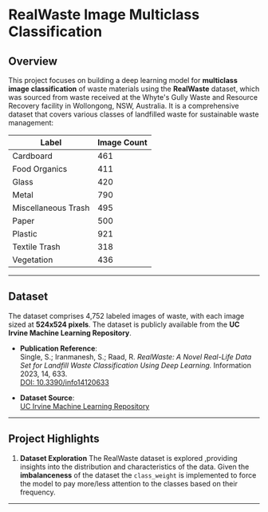 # RealWaste Image Multiclass Classification

## **Overview**
This project focuses on building a deep learning model for **multiclass image classification** of waste materials using the **RealWaste** dataset, which was sourced from waste received at the Whyte's Gully Waste and Resource Recovery facility in Wollongong, NSW, Australia.
It is a comprehensive dataset that covers various classes of landfilled waste for sustainable waste management: 

| Label               | Image Count |
|---------------------|-------------|
| Cardboard           | 461         |
| Food Organics       | 411         |
| Glass               | 420         |
| Metal               | 790         |
| Miscellaneous Trash | 495         |
| Paper               | 500         |
| Plastic             | 921         |
| Textile Trash       | 318         |
| Vegetation          | 436         |

---

## **Dataset**

The dataset comprises 4,752 labeled images of waste, with each image sized at **524x524 pixels**. The dataset is publicly available from the **UC Irvine Machine Learning Repository**.

- **Publication Reference**:  
  Single, S.; Iranmanesh, S.; Raad, R. *RealWaste: A Novel Real-Life Data Set for Landfill Waste Classification Using Deep Learning.* Information 2023, 14, 633.  
  [DOI: 10.3390/info14120633](https://doi.org/10.3390/info14120633)

- **Dataset Source**:  
  [UC Irvine Machine Learning Repository](https://archive.ics.uci.edu/)

---

## **Project Highlights**

1. **Dataset Exploration**
The RealWaste dataset is explored ,providing insights into the distribution and characteristics of the data. Given the **imbalanceness** of the dataset the ``class_weight`` is implemented to force the model to pay more/less attention to the classes based on their frequency. 

---
